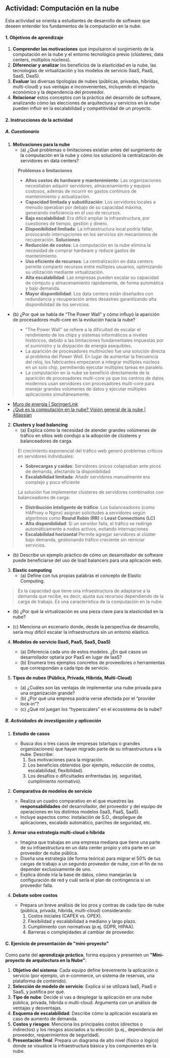 ## **Actividad: Computación en la nube**

Esta actividad se orienta a estudiantes de desarrollo de software que deseen entender los fundamentos de la computación en la nube. 


#### 1. Objetivos de aprendizaje

1. **Comprender las motivaciones** que impulsaron el surgimiento de la computación en la nube y el entorno tecnológico previo (clústeres, data centers, múltiplos núcleos).
2. **Diferenciar y analizar** los beneficios de la elasticidad en la nube, las tecnologías de virtualización y los modelos de servicio (IaaS, PaaS, SaaS, DaaS).
3. **Evaluar** las diversas tipologías de nubes (públicas, privadas, híbridas, multi-cloud) y sus ventajas e inconvenientes, incluyendo el impacto económico y la dependencia del proveedor.
4. **Relacionar** estos conceptos con la práctica del desarrollo de software, analizando cómo las elecciones de arquitectura y servicios en la nube pueden influir en la escalabilidad y competitividad de un proyecto.


#### 2. Instrucciones de la actividad

##### A. Cuestionario

1. **Motivaciones para la nube**  
   - (a) ¿Qué problemas o limitaciones existían antes del surgimiento de la computación en la nube y cómo los solucionó la centralización de servidores en data centers?  
> **Problemas o limitaciones**
> 	- **Altos costos de hardware y mantenimiento**: Las organizaciones necesitaban adquirir servidores, almacenamiento y equipos costosos, además de incurrir en gastos continuos de mantenimiento y actualización.
> 	- **Capacidad limitada y subutilización**: Los servidores locales a menudo operaban por debajo de su capacidad máxima, generando ineficiencia en el uso de recursos.
> 	- **Baja escalabilidad**: Era difícil ampliar la infraestructura, por cuestiones de tiempo, gestión y dinero.
> 	- **Disponibilidad limitada**: La infraestructura local podría fallar, provocando interrupciones en los servicios sin mecanismos de recuperación.
> **Soluciones**
> 	- **Reducción de costos**: La computación en la nube elimina la necesidad de comprar hardware y reduce gastos de mantenimiento.
> 	- **Uso eficiente de recursos**: La centralización en data centers permite compartir recursos entre múltiples usuarios, optimizando su utilización mediante virtualización.
> 	- **Alta escalabilidad**: Las empresas pueden escalar su capacidad de cómputo y almacenamiento rápidamente, de forma automática y bajo demanda.
> 	- **Mayor disponibilidad**: Los data centers están diseñados con redundancia y recuperación antes desastres garantizando alta disponibilidad de los servicios.



   - (b) ¿Por qué se habla de “The Power Wall” y cómo influyó la aparición de procesadores multi-core en la evolución hacia la nube?
> - "The Power Wall" se refiere a la dificultad de escalar el rendimiento de los chips y sistemas informáticos a niveles históricos, debido a las limitaciones fundamentales impuestas por el suministro y la disipación de energía asequibles.  
> - La aparición de procesadores multinúcleo fue una solución directa al problema del *Power Wall*. En lugar de aumentar la frecuencia del reloj, los fabricantes empezaron a integrar múltiples núcleos en un solo chip, permitiendo ejecutar múltiples tareas en paralelo.
> - La computación en la nube se benefició directamente de la aparición de procesadores multi-core ya que los centros de datos modernos usan servidores con procesadores multi-core para manejar grandes volúmenes de datos y ejecutar múltiples aplicaciones simultáneamente.

- [Muro de energía | SpringerLink](https://link.springer.com/referenceworkentry/10.1007/978-0-387-09766-4_499#:~:text=Definition,affordable%20power%20delivery%20and%20dissipation.)
- [¿Qué es la computación en la nube? Visión general de la nube | Atlassian](https://www.atlassian.com/es/microservices/cloud-computing)


2. **Clusters y load balancing**  
   - (a) Explica cómo la necesidad de atender grandes volúmenes de tráfico en sitios web condujo a la adopción de clústeres y balanceadores de carga.  
>El crecimiento exponencial del tráfico web generó problemas críticos en servidores individuales:
>- **Sobrecargas y caídas**: Servidores únicos colapsaban ante picos de demanda, afectando la disponibilidad
>- **Escalabilidad limitada**: Añadir servidores manualmente era complejo y poco eficiente
>
>La solución fue implementar clústeres de servidores combinados con balanceadores de carga:
>- **Distribución inteligente de tráfico**: Los balanceadores (como HAProxy o Nginx) asignan solicitudes a servidores según algoritmos como **Round Robin (RR)** o **Least Connections (LC)**
>- **Alta disponibilidad**: Si un servidor falla, el tráfico se redirige automáticamente a nodos activos, evitando interrupciones
>- **Escalabilidad horizontal** Permite agregar servidores al clúster bajo demanda, gestionando tráfico creciente sin reiniciar servicios.





   - (b) Describe un ejemplo práctico de cómo un desarrollador de software puede beneficiarse del uso de load balancers para una aplicación web.
   > 

3. **Elastic computing**  
   - (a) Define con tus propias palabras el concepto de Elastic Computing.  
> Es la capacidad que tiene una infraestructura de adaptarse a la demanda que recibe, es decir, ajusta sus recursos dependiendo de la carga de trabajo. Es una característica de la computación en la nube.

   - (b) ¿Por qué la virtualización es una pieza clave para la elasticidad en la nube?  
> 




   - (c) Menciona un escenario donde, desde la perspectiva de desarrollo, sería muy difícil escalar la infraestructura sin un entorno elástico.
>


4. **Modelos de servicio (IaaS, PaaS, SaaS, DaaS)**  
   - (a) Diferencia cada uno de estos modelos. ¿En qué casos un desarrollador optaría por PaaS en lugar de IaaS?  
   - (b) Enumera tres ejemplos concretos de proveedores o herramientas que correspondan a cada tipo de servicio.

5. **Tipos de nubes (Pública, Privada, Híbrida, Multi-Cloud)**  
   - (a) ¿Cuáles son las ventajas de implementar una nube privada para una organización grande?  
   - (b) ¿Por qué una empresa podría verse afectada por el “provider lock-in”?  
   - (c) ¿Qué rol juegan los “hyperscalers” en el ecosistema de la nube?


##### B. Actividades de investigación y aplicación

1. **Estudio de casos**  
   - Busca dos o tres casos de empresas (startups o grandes organizaciones) que hayan migrado parte de su infraestructura a la nube. Describe:
     1. Sus motivaciones para la migración.  
     2. Los beneficios obtenidos (por ejemplo, reducción de costos, escalabilidad, flexibilidad).  
     3. Los desafíos o dificultades enfrentadas (ej. seguridad, cumplimiento normativo).

2. **Comparativa de modelos de servicio**  
   - Realiza un cuadro comparativo en el que muestres las **responsabilidades** del desarrollador, del proveedor y del equipo de operaciones en los distintos modelos (IaaS, PaaS, SaaS).  
   - Incluye aspectos como: instalación de S.O., despliegue de aplicaciones, escalado automático, parches de seguridad, etc.

3. **Armar una estrategia multi-cloud o híbrida**  
   - Imagina que trabajas en una empresa mediana que tiene una parte de su infraestructura en un data center propio y otra parte en un proveedor de nube pública.  
   - Diseña una estrategia (de forma teórica) para migrar el 50% de tus cargas de trabajo a un segundo proveedor de nube, con el fin de no depender exclusivamente de uno.  
   - Explica dónde iría la base de datos, cómo manejarías la configuración de red y cuál sería el plan de contingencia si un proveedor falla.

4. **Debate sobre costos**  
   - Prepara un breve análisis de los pros y contras de cada tipo de nube (pública, privada, híbrida, multi-cloud) considerando:
     1. Costos iniciales (CAPEX vs. OPEX).  
     2. Flexibilidad y escalabilidad a mediano y largo plazo.  
     3. Cumplimiento con normativas (p.ej. GDPR, HIPAA).  
     4. Barreras o complejidades al cambiar de proveedor.


#### C. Ejercicio de presentación de "mini-proyecto"

Como parte del **aprendizaje práctico**, forma equipos y presenten un **"Mini-proyecto de arquitectura en la Nube"**:

1. **Objetivo del sistema**: Cada equipo define brevemente la aplicación o servicio (por ejemplo, un e-commerce, un sistema de reservas, una plataforma de contenido).  
2. **Selección de modelo de servicio**: Explica si se utilizará IaaS, PaaS o SaaS, y justifica por qué.  
3. **Tipo de nube**: Decide si vas a desplegar la aplicación en una nube pública, privada, híbrida o multi-cloud. Argumenta con un análisis de ventajas y desventajas.  
4. **Esquema de escalabilidad**: Describe cómo la aplicación escalaría en caso de aumento de demanda.  
5. **Costos y riesgos**: Menciona los principales costos (directos o indirectos) y los riesgos asociados a tu elección (p.ej., dependencia del proveedor, requerimientos de seguridad).  
6. **Presentación final**: Prepara un diagrama de alto nivel (físico o lógico) donde se visualice la infraestructura básica y los componentes en la nube.
